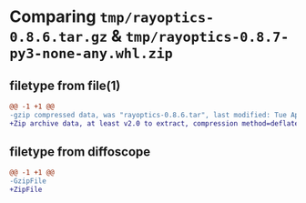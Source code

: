 # Comparing `tmp/rayoptics-0.8.6.tar.gz` & `tmp/rayoptics-0.8.7-py3-none-any.whl.zip`

## filetype from file(1)

```diff
@@ -1 +1 @@
-gzip compressed data, was "rayoptics-0.8.6.tar", last modified: Tue Apr  2 06:16:21 2024, max compression
+Zip archive data, at least v2.0 to extract, compression method=deflate
```

## filetype from diffoscope

```diff
@@ -1 +1 @@
-GzipFile
+ZipFile
```

